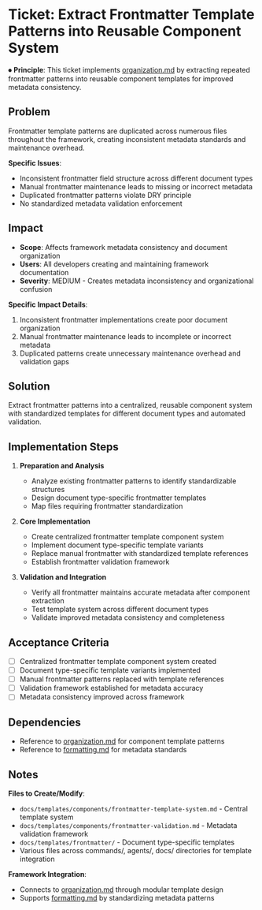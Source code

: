 
# Ticket: Extract Frontmatter Template Patterns into Reusable Component System

⏺ **Principle**: This ticket implements [organization.md](../../../docs/principles/organization.md) by extracting repeated frontmatter patterns into reusable component templates for improved metadata consistency.

## Problem

Frontmatter template patterns are duplicated across numerous files throughout the framework, creating inconsistent metadata standards and maintenance overhead.

**Specific Issues**:
- Inconsistent frontmatter field structure across different document types
- Manual frontmatter maintenance leads to missing or incorrect metadata
- Duplicated frontmatter patterns violate DRY principle
- No standardized metadata validation enforcement

## Impact

- **Scope**: Affects framework metadata consistency and document organization
- **Users**: All developers creating and maintaining framework documentation
- **Severity**: MEDIUM - Creates metadata inconsistency and organizational confusion

**Specific Impact Details**:
1. Inconsistent frontmatter implementations create poor document organization
2. Manual frontmatter maintenance leads to incomplete or incorrect metadata
3. Duplicated patterns create unnecessary maintenance overhead and validation gaps

## Solution

Extract frontmatter patterns into a centralized, reusable component system with standardized templates for different document types and automated validation.

## Implementation Steps

1. **Preparation and Analysis**
   - Analyze existing frontmatter patterns to identify standardizable structures
   - Design document type-specific frontmatter templates
   - Map files requiring frontmatter standardization

2. **Core Implementation**
   - Create centralized frontmatter template component system
   - Implement document type-specific template variants
   - Replace manual frontmatter with standardized template references
   - Establish frontmatter validation framework

3. **Validation and Integration**
   - Verify all frontmatter maintains accurate metadata after component extraction
   - Test template system across different document types
   - Validate improved metadata consistency and completeness

## Acceptance Criteria

- [ ] Centralized frontmatter template component system created
- [ ] Document type-specific template variants implemented
- [ ] Manual frontmatter patterns replaced with template references
- [ ] Validation framework established for metadata accuracy
- [ ] Metadata consistency improved across framework

## Dependencies

- Reference to [organization.md](../../../docs/principles/organization.md) for component template patterns
- Reference to [formatting.md](../../../docs/principles/formatting.md) for metadata standards

## Notes

**Files to Create/Modify**:
- `docs/templates/components/frontmatter-template-system.md` - Central template system
- `docs/templates/components/frontmatter-validation.md` - Metadata validation framework
- `docs/templates/frontmatter/` - Document type-specific templates
- Various files across commands/, agents/, docs/ directories for template integration

**Framework Integration**:
- Connects to [organization.md](../../../docs/principles/organization.md) through modular template design
- Supports [formatting.md](../../../docs/principles/formatting.md) by standardizing metadata patterns
